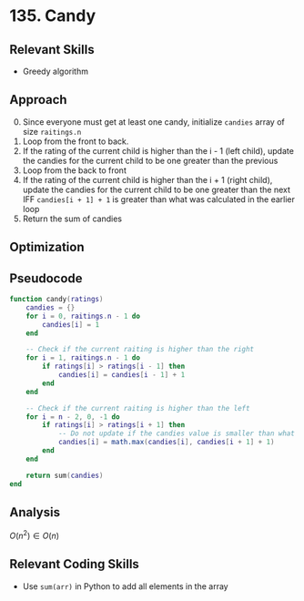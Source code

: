 # 135. Candy

## Relevant Skills

- Greedy algorithm

## Approach

0. Since everyone must get at least one candy, initialize `candies` array of size `raitings.n`
0. Loop from the front to back.
0. If the rating of the current child is higher than the i - 1 (left child), update the candies for the current child to be one greater than the previous
0. Loop from the back to front
0. If the rating of the current child is higher than the i + 1 (right child), update the candies for the current child to be one greater than the next IFF `candies[i + 1] + 1` is greater than what was calculated in the earlier loop
0. Return the sum of candies

## Optimization

## Pseudocode

```lua
function candy(ratings)
    candies = {}
    for i = 0, raitings.n - 1 do
        candies[i] = 1
    end

    -- Check if the current raiting is higher than the right
    for i = 1, raitings.n - 1 do
        if ratings[i] > ratings[i - 1] then
            candies[i] = candies[i - 1] + 1
        end
    end

    -- Check if the current raiting is higher than the left
    for i = n - 2, 0, -1 do
        if ratings[i] > ratings[i + 1] then
            -- Do not update if the candies value is smaller than what was calculated earlier!
            candies[i] = math.max(candies[i], candies[i + 1] + 1)
        end
    end

    return sum(candies)
end
```

## Analysis

$O(n^2) \in O(n)$

## Relevant Coding Skills

- Use `sum(arr)` in Python to add all elements in the array

